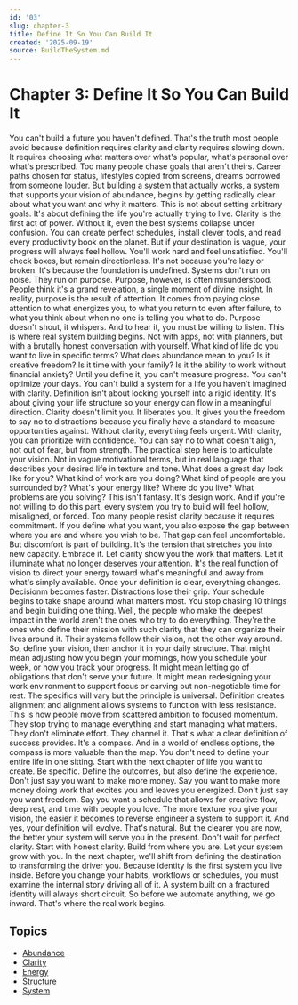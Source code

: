 ```yaml
---
id: '03'
slug: chapter-3
title: Define It So You Can Build It
created: '2025-09-19'
source: BuildTheSystem.md
---
```


# Chapter 3: Define It So You Can Build It

You can't build a future you haven't defined.
That's the truth most people avoid because definition requires clarity and clarity requires slowing down.
It requires choosing what matters over what's popular, what's personal over what's prescribed.
Too many people chase goals that aren't theirs.
Career paths chosen for status, lifestyles copied from screens, dreams borrowed from someone louder.
But building a system that actually works, a system that supports your vision of abundance, begins by getting radically clear about what you want and why it matters.
This is not about setting arbitrary goals.
It's about defining the life you're actually trying to live.
Clarity is the first act of power.
Without it, even the best systems collapse under confusion.
You can create perfect schedules, install clever tools, and read every productivity book on the planet.
But if your destination is vague, your progress will always feel hollow.
You'll work hard and feel unsatisfied.
You'll check boxes, but remain directionless.
It's not because you're lazy or broken.
It's because the foundation is undefined.
Systems don't run on noise.
They run on purpose.
Purpose, however, is often misunderstood.
People think it's a grand revelation, a single moment of divine insight.
In reality, purpose is the result of attention.
It comes from paying close attention to what energizes you, to what you return to even after failure, to what you think about when no one is telling you what to do.
Purpose doesn't shout, it whispers.
And to hear it, you must be willing to listen.
This is where real system building begins.
Not with apps, not with planners, but with a brutally honest conversation with yourself.
What kind of life do you want to live in specific terms?
What does abundance mean to you?
Is it creative freedom?
Is it time with your family?
Is it the ability to work without financial anxiety?
Until you define it, you can't measure progress.
You can't optimize your days.
You can't build a system for a life you haven't imagined with clarity.
Definition isn't about locking yourself into a rigid identity.
It's about giving your life structure so your energy can flow in a meaningful direction.
Clarity doesn't limit you.
It liberates you.
It gives you the freedom to say no to distractions because you finally have a standard to measure opportunities against.
Without clarity, everything feels urgent.
With clarity, you can prioritize with confidence.
You can say no to what doesn't align, not out of fear, but from strength.
The practical step here is to articulate your vision.
Not in vague motivational terms, but in real language that describes your desired life in texture and tone.
What does a great day look like for you?
What kind of work are you doing?
What kind of people are you surrounded by?
What's your energy like?
Where do you live?
What problems are you solving?
This isn't fantasy.
It's design work.
And if you're not willing to do this part, every system you try to build will feel hollow, misaligned, or forced.
Too many people resist clarity because it requires commitment.
If you define what you want, you also expose the gap between where you are and where you wish to be.
That gap can feel uncomfortable.
But discomfort is part of building.
It's the tension that stretches you into new capacity.
Embrace it.
Let clarity show you the work that matters.
Let it illuminate what no longer deserves your attention.
It's the real function of vision to direct your energy toward what's meaningful and away from what's simply available.
Once your definition is clear, everything changes.
Decisionm becomes faster.
Distractions lose their grip.
Your schedule begins to take shape around what matters most.
You stop chasing 10 things and begin building one thing.
Well, the people who make the deepest impact in the world aren't the ones who try to do everything.
They're the ones who define their mission with such clarity that they can organize their lives around it.
Their systems follow their vision, not the other way around.
So, define your vision, then anchor it in your daily structure.
That might mean adjusting how you begin your mornings, how you schedule your week, or how you track your progress.
It might mean letting go of obligations that don't serve your future.
It might mean redesigning your work environment to support focus or carving out non-negotiable time for rest.
The specifics will vary but the principle is universal.
Definition creates alignment and alignment allows systems to function with less resistance.
This is how people move from scattered ambition to focused momentum.
They stop trying to manage everything and start managing what matters.
They don't eliminate effort.
They channel it.
That's what a clear definition of success provides.
It's a compass.
And in a world of endless options, the compass is more valuable than the map.
You don't need to define your entire life in one sitting.
Start with the next chapter of life you want to create.
Be specific.
Define the outcomes, but also define the experience.
Don't just say you want to make more money.
Say you want to make more money doing work that excites you and leaves you energized.
Don't just say you want freedom.
Say you want a schedule that allows for creative flow, deep rest, and time with people you love.
The more texture you give your vision, the easier it becomes to reverse engineer a system to support it.
And yes, your definition will evolve.
That's natural.
But the clearer you are now, the better your system will serve you in the present.
Don't wait for perfect clarity.
Start with honest clarity.
Build from where you are.
Let your system grow with you.
In the next chapter, we'll shift from defining the destination to transforming the driver you.
Because identity is the first system you live inside.
Before you change your habits, workflows or schedules, you must examine the internal story driving all of it.
A system built on a fractured identity will always short circuit.
So before we automate anything, we go inward.
That's where the real work begins.

## Topics
- [Abundance](docs/topics/abundance.md)
- [Clarity](docs/topics/clarity.md)
- [Energy](docs/topics/energy.md)
- [Structure](docs/topics/structure.md)
- [System](docs/topics/system.md)
